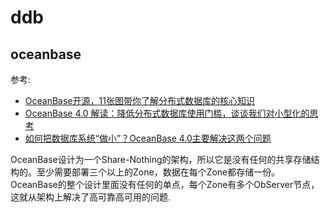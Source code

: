 # ddb

## oceanbase
参考:
- [OceanBase开源，11张图带你了解分布式数据库的核心知识](https://database.51cto.com/art/202106/664792.htm)
- [OceanBase 4.0 解读：降低分布式数据库使用门槛，谈谈我们对小型化的思考](https://open.oceanbase.com/blog/27200153)
- [如何把数据库系统“做小”？OceanBase 4.0主要解决这两个问题](https://c.m.163.com/news/a/HRU22HF80511G549.html)

OceanBase设计为一个Share-Nothing的架构，所以它是没有任何的共享存储结构的。至少需要部署三个以上的Zone，数据在每个Zone都存储一份。OceanBase的整个设计里面没有任何的单点，每个Zone有多个ObServer节点，这就从架构上解决了高可靠高可用的问题.